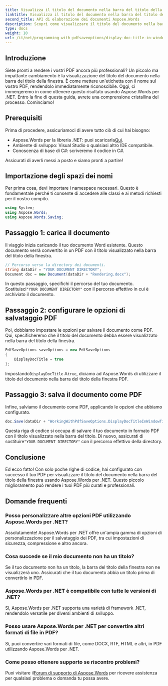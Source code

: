 ```yaml
---
title: Visualizza il titolo del documento nella barra del titolo della finestra
linktitle: Visualizza il titolo del documento nella barra del titolo della finestra
second_title: API di elaborazione dei documenti Aspose.Words
description: Scopri come visualizzare il titolo del documento nella barra del titolo della finestra dei tuoi PDF utilizzando Aspose.Words per .NET con questa guida dettagliata.
type: docs
weight: 10
url: /it/net/programming-with-pdfsaveoptions/display-doc-title-in-window-titlebar/
---
```

## Introduzione

Siete pronti a rendere i vostri PDF ancora più professionali? Un piccolo ma impattante cambiamento è la visualizzazione del titolo del documento nella barra del titolo della finestra. È come mettere un'etichetta con il nome sul vostro PDF, rendendolo immediatamente riconoscibile. Oggi, ci immergeremo in come ottenere questo risultato usando Aspose.Words per .NET. Entro la fine di questa guida, avrete una comprensione cristallina del processo. Cominciamo!

## Prerequisiti

Prima di procedere, assicuriamoci di avere tutto ciò di cui hai bisogno:

-  Aspose.Words per la libreria .NET: puoi scaricarla[Qui](https://releases.aspose.com/words/net/).
- Ambiente di sviluppo: Visual Studio o qualsiasi altro IDE compatibile.
- Conoscenza di base di C#: scriveremo il codice in C#.

Assicurati di averli messi a posto e siamo pronti a partire!

## Importazione degli spazi dei nomi

Per prima cosa, devi importare i namespace necessari. Questo è fondamentale perché ti consente di accedere alle classi e ai metodi richiesti per il nostro compito.

```csharp
using System;
using Aspose.Words;
using Aspose.Words.Saving;
```

## Passaggio 1: carica il documento

Il viaggio inizia caricando il tuo documento Word esistente. Questo documento verrà convertito in un PDF con il titolo visualizzato nella barra del titolo della finestra.

```csharp
// Percorso verso la directory dei documenti.
string dataDir = "YOUR DOCUMENT DIRECTORY";
Document doc = new Document(dataDir + "Rendering.docx");
```

 In questo passaggio, specifichi il percorso del tuo documento. Sostituisci`"YOUR DOCUMENT DIRECTORY"` con il percorso effettivo in cui è archiviato il documento.

## Passaggio 2: configurare le opzioni di salvataggio PDF

Poi, dobbiamo impostare le opzioni per salvare il documento come PDF. Qui, specificheremo che il titolo del documento debba essere visualizzato nella barra del titolo della finestra.

```csharp
PdfSaveOptions saveOptions = new PdfSaveOptions
{
    DisplayDocTitle = true
};
```

 Impostando`DisplayDocTitle` A`true`, diciamo ad Aspose.Words di utilizzare il titolo del documento nella barra del titolo della finestra PDF.

## Passaggio 3: salva il documento come PDF

Infine, salviamo il documento come PDF, applicando le opzioni che abbiamo configurato.

```csharp
doc.Save(dataDir + "WorkingWithPdfSaveOptions.DisplayDocTitleInWindowTitlebar.pdf", saveOptions);
```

Questa riga di codice si occupa di salvare il tuo documento in formato PDF con il titolo visualizzato nella barra del titolo. Di nuovo, assicurati di sostituire`"YOUR DOCUMENT DIRECTORY"` con il percorso effettivo della directory.

## Conclusione

Ed ecco fatto! Con solo poche righe di codice, hai configurato con successo il tuo PDF per visualizzare il titolo del documento nella barra del titolo della finestra usando Aspose.Words per .NET. Questo piccolo miglioramento può rendere i tuoi PDF più curati e professionali.

## Domande frequenti

### Posso personalizzare altre opzioni PDF utilizzando Aspose.Words per .NET?
Assolutamente! Aspose.Words per .NET offre un'ampia gamma di opzioni di personalizzazione per il salvataggio dei PDF, tra cui impostazioni di sicurezza, compressione e altro ancora.

### Cosa succede se il mio documento non ha un titolo?
Se il tuo documento non ha un titolo, la barra del titolo della finestra non ne visualizzerà uno. Assicurati che il tuo documento abbia un titolo prima di convertirlo in PDF.

### Aspose.Words per .NET è compatibile con tutte le versioni di .NET?
Sì, Aspose.Words per .NET supporta una varietà di framework .NET, rendendolo versatile per diversi ambienti di sviluppo.

### Posso usare Aspose.Words per .NET per convertire altri formati di file in PDF?
Sì, puoi convertire vari formati di file, come DOCX, RTF, HTML e altri, in PDF utilizzando Aspose.Words per .NET.

### Come posso ottenere supporto se riscontro problemi?
 Puoi visitare il[Forum di supporto di Aspose.Words](https://forum.aspose.com/c/words/8) per ricevere assistenza per qualsiasi problema o domanda tu possa avere.
